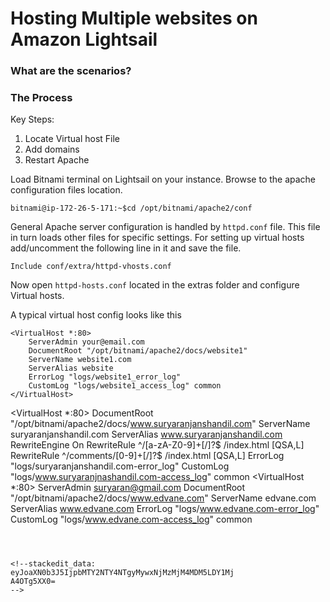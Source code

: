 # Hosting Multiple websites on Amazon Lightsail

### What are the scenarios?

### The Process
Key Steps:
1. Locate Virtual host File
2. Add domains
3. Restart Apache

Load Bitnami terminal on Lightsail on your instance. Browse to the apache configuration files location.
```
bitnami@ip-172-26-5-171:~$cd /opt/bitnami/apache2/conf
```
General Apache server configuration is handled by ```httpd.conf``` file. This file in turn loads other files for specific  settings. For setting up virtual hosts add/uncomment the following line in it and save the file.
```
Include conf/extra/httpd-vhosts.conf
```
Now open ```httpd-hosts.conf``` located in the extras folder and configure Virtual hosts.

A typical virtual host config looks like this
```
<VirtualHost *:80>
    ServerAdmin your@email.com
    DocumentRoot "/opt/bitnami/apache2/docs/website1"
    ServerName website1.com
    ServerAlias website
    ErrorLog "logs/website1_error_log"
    CustomLog "logs/website1_access_log" common
</VirtualHost>
```



<VirtualHost *:80>
    DocumentRoot "/opt/bitnami/apache2/docs/www.suryaranjanshandil.com"
    ServerName suryaranjanshandil.com
    ServerAlias www.suryaranjanshandil.com
    RewriteEngine On
    RewriteRule ^/[a-zA-Z0-9]+[/]?$ /index.html [QSA,L]
    RewriteRule ^/comments/[0-9]+[/]?$ /index.html [QSA,L]
    ErrorLog "logs/suryaranjanshandil.com-error_log"
    CustomLog "logs/www.suryaranjnashandil.com-access_log" common
</VirtualHost>
<VirtualHost *:80>
    ServerAdmin suryaran@gmail.com
DocumentRoot "/opt/bitnami/apache2/docs/www.edvane.com"
ServerName edvane.com
ServerAlias www.edvane.com
ErrorLog "logs/www.edvane.com-error_log"
CustomLog "logs/www.edvane.com-access_log" common
</VirtualHost>
```



<!--stackedit_data:
eyJoaXN0b3J5IjpbMTY2NTY4NTgyMywxNjMzMjM4MDM5LDY1Mj
A4OTg5XX0=
-->